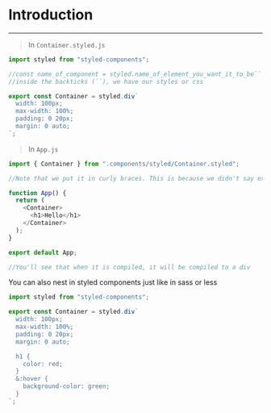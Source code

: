 # Introduction

---

> In `Container.styled.js`

```jsx
import styled from "styled-components";

//const name_of_component = styled.name_of_element_you_want_it_to_be``
//inside the backticks (``), we have our styles or css

export const Container = styled.div`
  width: 100px;
  max-width: 100%;
  padding: 0 20px;
  margin: 0 auto;
`;
```

> In `App.js`

```js
import { Container } from ".components/styled/Container.styled";

//Note that we put it in curly braces. This is because we didn't say export default for it. So it is not the default export <br/>

function App() {
  return (
    <Container>
      <h1>Hello</h1>
    </Container>
  );
}

export default App;

//You'll see that when it is compiled, it will be compiled to a div
```

You can also nest in styled components just like in sass or less

```js
import styled from "styled-components";

export const Container = styled.div`
  width: 100px;
  max-width: 100%;
  padding: 0 20px;
  margin: 0 auto;

  h1 {
    color: red;
  }
  &:hover {
    background-color: green;
  }
`;
```
